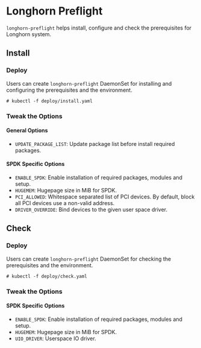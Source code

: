 # Longhorn Preflight

`longhorn-preflight` helps install, configure and check the prerequisites for Longhorn system.

## Install

### Deploy

Users can create `longhorn-preflight` DaemonSet for installing and configuring the prerequisites and the environment.

```
# kubectl -f deploy/install.yaml
```

### Tweak the Options

#### General Options
- `UPDATE_PACKAGE_LIST`: Update package list before install required packages.

#### SPDK Specific Options
- `ENABLE_SPDK`: Enable installation of required packages, modules and setup.
- `HUGEMEM`: Hugepage size in MiB for SPDK.
- `PCI_ALLOWED`: Whitespace separated list of PCI devices. By default, block all PCI devices use a non-valid address.
- `DRIVER_OVERRIDE`: Bind devices to the given user space driver.

## Check

### Deploy

Users can create `longhorn-preflight` DaemonSet for checking the prerequisites and the environment.

```
# kubectl -f deploy/check.yaml
```

### Tweak the Options

#### SPDK Specific Options
- `ENABLE_SPDK`: Enable installation of required packages, modules and setup.
- `HUGEMEM`: Hugepage size in MiB for SPDK.
- `UIO_DRIVER`: Userspace IO driver.

